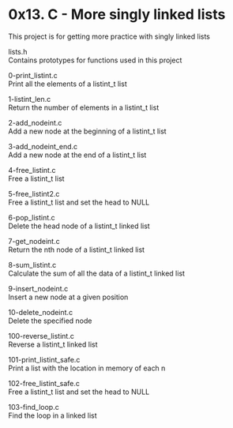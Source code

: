 # 0x13. C - More singly linked lists

This project is for getting more practice with singly linked lists

lists.h<br>
Contains prototypes for functions used in this project

0-print_listint.c<br>
Print all the elements of a listint_t list

1-listint_len.c<br>
Return the number of elements in a listint_t list

2-add_nodeint.c<br>
Add a new node at the beginning of a listint_t list

3-add_nodeint_end.c<br>
Add a new node at the end of a listint_t list

4-free_listint.c<br>
Free a listint_t list

5-free_listint2.c<br>
Free a listint_t list and set the head to NULL

6-pop_listint.c<br>
Delete the head node of a listint_t linked list

7-get_nodeint.c<br>
Return the nth node of a listint_t linked list

8-sum_listint.c<br>
Calculate the sum of all the data of a listint_t linked list

9-insert_nodeint.c<br>
Insert a new node at a given position

10-delete_nodeint.c<br>
Delete the specified node

100-reverse_listint.c<br>
Reverse a listint_t linked list

101-print_listint_safe.c<br>
Print a list with the location in memory of each n

102-free_listint_safe.c<br>
Free a listint_t list and set the head to NULL

103-find_loop.c<br>
Find the loop in a linked list
